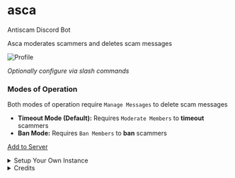 # asca
Antiscam Discord Bot

Asca moderates scammers and deletes scam messages

![Profile](https://cdn.discordapp.com/attachments/936463189237977139/945782270076289084/profile.png)

*Optionally configure via slash commands*

### Modes of Operation

Both modes of operation require `Manage Messages` to delete scam messages

- **Timeout Mode (Default):** Requires `Moderate Members` to **timeout** scammers
- **Ban Mode:** Requires `Ban Members` to **ban** scammers

[Add to Server](https://discord.com/api/oauth2/authorize?client_id=930922882886934588&permissions=1099511635972&scope=bot%20applications.commands)

<details>
<summary>Setup Your Own Instance</summary>

**Requires Python 3.10.x or later**

0. Create a Discord bot with
    * Scopes: `bot`, `applications.commands`
    * Permissions: `Manage Messages`, `Moderate Members`, `Ban Members`

1. Set `ASCA_DEVSERVER=𝗜𝗗` in env

2. Execute
```
% python3 -m pip install --requirement requirements.txt
% python3 bot.py
```

[Docker](https://hub.docker.com/r/dotbotio/asca)
</details>

<details>
<summary>Credits</summary>

* **Liz** (Lead Designer)
* **Mас** (Lead Tester)
* **Lauch** (Tester)
</details>
